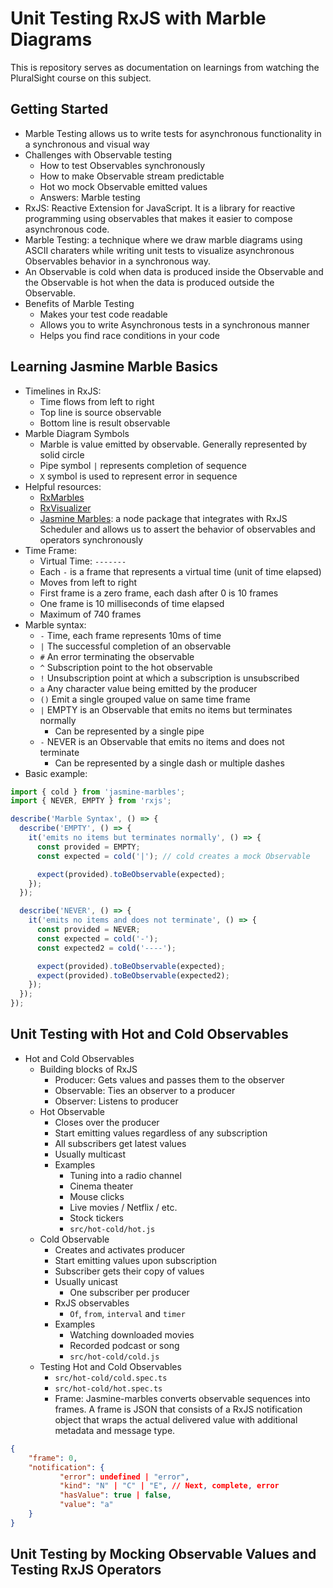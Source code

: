 # Unit Testing RxJS with Marble Diagrams
This is repository serves as documentation on learnings from watching the PluralSight course on this subject.

## Getting Started
* Marble Testing allows us to write tests for asynchronous functionality in a synchronous and visual way
* Challenges with Observable testing
  * How to test Observables synchronously
  * How to make Observable stream predictable
  * Hot wo mock Observable emitted values
  * Answers: Marble testing
* RxJS: Reactive Extension for JavaScript. It is a library for reactive programming using observables that makes it
  easier to compose asynchronous code.
* Marble Testing: a technique where we draw marble diagrams using ASCII charaters while writing unit tests to visualize
  asynchronous Observables behavior in a synchronous way.
* An Observable is cold when data is produced inside the Observable and the Observable is hot when the data is produced 
  outside the Observable.
* Benefits of Marble Testing
  * Makes your test code readable
  * Allows you to write Asynchronous tests in a synchronous manner
  * Helps you find race conditions in your code
 
## Learning Jasmine Marble Basics
* Timelines in RxJS:
  * Time flows from left to right
  * Top line is source observable
  * Bottom line is result observable
* Marble Diagram Symbols
  * Marble is value emitted by observable. Generally represented by solid circle
  * Pipe symbol `|` represents completion of sequence
  * `X` symbol is used to represent error in sequence
* Helpful resources:
  * [RxMarbles](https://rxmarbles.com/)
  * [RxVisualizer](https://rxviz.com/)
  * [Jasmine Marbles](https://www.npmjs.com/package/jasmine-marbles): a node package that integrates with RxJS Scheduler
   and allows us to assert the behavior of observables and operators synchronously
* Time Frame:
  * Virtual Time: `-------`
  * Each `-` is a frame that represents a virtual time (unit of time elapsed)
  * Moves from left to right
  * First frame is a zero frame, each dash after 0 is 10 frames
  * One frame is 10 milliseconds of time elapsed
  * Maximum of 740 frames
* Marble syntax:
  * `-` Time, each frame represents 10ms of time
  * `|` The successful completion of an observable
  * `#` An error terminating the observable
  * `^` Subscription point to the hot observable
  * `!` Unsubscription point at which a subscription is unsubscribed
  * `a` Any character value being emitted by the producer
  * `()` Emit a single grouped value on same time frame
  * `|` EMPTY is an Observable that emits no items but terminates normally
    * Can be represented by a single pipe
  * `-` NEVER is an Observable that emits no items and does not terminate
    * Can be represented by a single dash or multiple dashes
* Basic example:

```javascript
import { cold } from 'jasmine-marbles';
import { NEVER, EMPTY } from 'rxjs';

describe('Marble Syntax', () => {
  describe('EMPTY', () => {
    it('emits no items but terminates normally', () => {
      const provided = EMPTY;
      const expected = cold('|'); // cold creates a mock Observable

      expect(provided).toBeObservable(expected);
    });
  });

  describe('NEVER', () => {
    it('emits no items and does not terminate', () => {
      const provided = NEVER;
      const expected = cold('-');
      const expected2 = cold('----');

      expect(provided).toBeObservable(expected);
      expect(provided).toBeObservable(expected2);
    });
  });
});
```

## Unit Testing with Hot and Cold Observables

* Hot and Cold Observables
  * Building blocks of RxJS
    * Producer: Gets values and passes them to the observer
    * Observable: Ties an observer to a producer
    * Observer: Listens to producer
  * Hot Observable
    * Closes over the producer
    * Start emitting values regardless of any subscription
    * All subscribers get latest values
    * Usually multicast
    * Examples
      * Tuning into a radio channel
      * Cinema theater
      * Mouse clicks
      * Live movies / Netflix / etc.
      * Stock tickers
      * `src/hot-cold/hot.js`
  * Cold Observable
    * Creates and activates producer
    * Start emitting values upon subscription
    * Subscriber gets their copy of values
    * Usually unicast
      * One subscriber per producer
    * RxJS observables
      * `Of`, `from`, `interval` and `timer`
    * Examples
      * Watching downloaded movies
      * Recorded podcast or song
      * `src/hot-cold/cold.js`
  * Testing Hot and Cold Observables
    * `src/hot-cold/cold.spec.ts`
    * `src/hot-cold/hot.spec.ts`
    * Frame: Jasmine-marbles converts observable sequences into frames. A frame is JSON that consists of a RxJS notification object that wraps the actual delivered value with additional metadata and message type.
```json
{
    "frame": 0,
    "notification": {
           "error": undefined | "error",
           "kind": "N" | "C" | "E", // Next, complete, error
           "hasValue": true | false,
           "value": "a"
    }
}
```

## Unit Testing by Mocking Observable Values and Testing RxJS Operators


